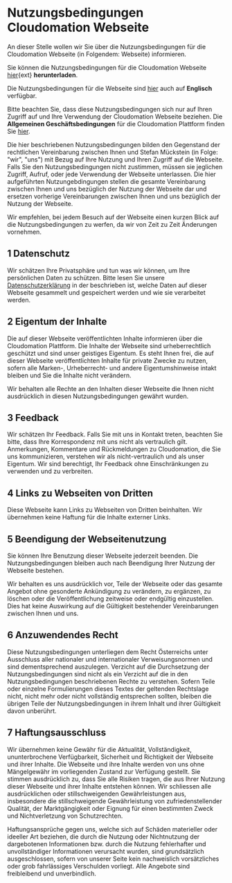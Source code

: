 # Nutzungsbedingungen Cloudomation Webseite

An dieser Stelle wollen wir Sie über die Nutzungsbedingungen für die Cloudomation Webseite (in Folgendem: Webseite) informieren.

Sie können die Nutzungsbedingungen für die Cloudomation Webseite [hier](https://github.com/starflows/site/blob/master/downloads/Nutzungsbedingungen%20Cloudomation%20Webseite.pdf){ext} **herunterladen**.

Die Nutzungsbedingungen für die Webseite sind [hier](/Terms+of+use+website) auch auf **Englisch** verfügbar.

Bitte beachten Sie, dass diese Nutzungsbedingungen sich nur auf Ihren Zugriff auf und Ihre Verwendung der Cloudomation Webseite beziehen. Die **Allgemeinen Geschäftsbedingungen** für die Cloudomation Plattform finden Sie [hier](/Terms+of+use+platform+-+English).

Die hier beschriebenen Nutzungsbedingungen bilden den Gegenstand der rechtlichen Vereinbarung zwischen Ihnen und Stefan Mückstein (in Folge: "wir", "uns")  mit Bezug auf Ihre Nutzung und Ihren Zugriff auf die Webseite.  Falls Sie den Nutzungsbedingungen nicht zustimmen, müssen sie jeglichen Zugriff, Aufruf, oder jede Verwendung der Webseite unterlassen. Die hier aufgeführten Nutzungebdingungen stellen die gesamte Vereinbarung zwischen Ihnen und uns bezüglich der Nutzung der Webseite dar und ersetzen vorherige Vereinbarungen zwischen Ihnen und uns bezüglich der Nutzung der Webseite.

Wir empfehlen, bei jedem Besuch auf der Webseite einen kurzen Blick auf die Nutzungsbedingungen zu werfen, da wir von Zeit zu Zeit Änderungen vornehmen.

## 1 Datenschutz
Wir schätzen Ihre Privatsphäre und tun was wir können, um Ihre persönlichen Daten zu schützen. Bitte lesen Sie unsere [Datenschutzerklärung](/Datenschutzerklärung) in der beschrieben ist, welche Daten auf dieser Webseite gesammelt und gespeichert werden und wie sie verarbeitet werden.

## 2 Eigentum der Inhalte
Die auf dieser Webseite veröffentlichten Inhalte informieren über die Cloudomation Plattform. Die Inhalte der Webseite sind urheberrechtlich geschützt und sind unser geistiges Eigentum. Es steht Ihnen frei, die auf dieser Webseite veröffentlichten Inhalte für private Zwecke zu nutzen, sofern alle Marken-, Urheberrecht- und andere Eigentumshinweise intakt bleiben und Sie die Inhalte nicht verändern.

Wir behalten alle Rechte an den Inhalten dieser Webseite die Ihnen nicht ausdrücklich in diesen Nutzungsbedingungen gewährt wurden.

## 3 Feedback
Wir schätzen Ihr Feedback. Falls Sie mit uns in Kontakt treten, beachten Sie bitte, dass Ihre Korrespondenz mit uns nicht als vertraulich gilt. Anmerkungen, Kommentare und Rückmeldungen zu Cloudomation, die Sie uns kommunizieren, verstehen wir als nicht-vertraulich und als unser Eigentum. Wir sind berechtigt, Ihr Feedback ohne Einschränkungen zu verwenden und zu verbreiten.

## 4 Links zu Webseiten von Dritten
Diese Webseite kann Links zu Webseiten von Dritten beinhalten. Wir übernehmen keine Haftung für die Inhalte externer Links.

## 5 Beendigung der Webseitenutzung
Sie können Ihre Benutzung dieser Webseite jederzeit beenden. Die Nutzungsbedingungen bleiben auch nach Beendigung Ihrer Nutzung der Webseite bestehen.

Wir behalten es uns ausdrücklich vor, Teile der Webseite oder das gesamte Angebot ohne gesonderte Ankündigung zu verändern, zu ergänzen, zu löschen oder die Veröffentlichung zeitweise oder endgültig einzustellen. Dies hat keine Auswirkung auf die Gültigkeit bestehender Vereinbarungen zwischen Ihnen und uns.

## 6 Anzuwendendes Recht
Diese Nutzungsbedingungen unterliegen dem Recht Österreichs unter Ausschluss aller nationaler und internationaler Verweisungsnormen und sind dementsprechend auszulegen. Verzicht auf die Durchsetzung der Nutzungsbedingungen sind nicht als ein Verzicht auf die in den Nutzungsbedingungen beschriebenen Rechte zu verstehen. Sofern Teile oder einzelne Formulierungen dieses Textes der geltenden Rechtslage nicht, nicht mehr oder nicht vollständig entsprechen sollten, bleiben die übrigen Teile der Nutzungsbedingungen in ihrem Inhalt und ihrer Gültigkeit davon unberührt.

## 7 Haftungsausschluss
Wir übernehmen keine Gewähr für die Aktualität, Vollständigkeit, ununterbrochene Verfügbarkeit, Sicherheit und Richtigkeit der Webseite und ihrer Inhalte. Die Webseite und ihre Inhalte werden von uns ohne Mängelgewähr im vorliegenden Zustand zur Verfügung gestellt. Sie stimmen ausdrücklich zu, dass Sie alle Risiken tragen, die aus Ihrer Nutzung dieser Webseite und ihrer Inhalte entstehen können. Wir schliessen alle ausdrücklichen oder stillschweigenden Gewährleistungen aus, insbesondere die stillschweigende Gewährleistung von zufriedenstellender Qualität, der Marktgängigkeit oder Eignung für einen bestimmten Zweck und Nichtverletzung von Schutzrechten.

Haftungsansprüche gegen uns, welche sich auf Schäden materieller oder ideeller Art beziehen, die durch die Nutzung oder Nichtnutzung der dargebotenen Informationen bzw. durch die Nutzung fehlerhafter und unvollständiger Informationen verursacht wurden, sind grundsätzlich ausgeschlossen, sofern von unserer Seite kein nachweislich vorsätzliches oder grob fahrlässiges Verschulden vorliegt. Alle Angebote sind freibleibend und unverbindlich.
